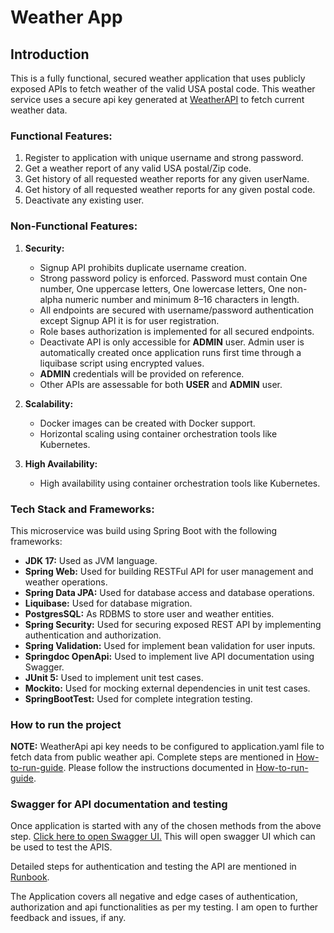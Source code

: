 # Weather App

## Introduction

This is a fully functional, secured weather application that uses publicly
exposed APIs to fetch weather of the valid USA postal code. This weather service uses
a secure api key generated at [WeatherAPI](https://www.weatherapi.com/) to fetch current weather data.

### Functional Features:

1. Register to application with unique username and strong password.
2. Get a weather report of any valid USA postal/Zip code.
3. Get history of all requested weather reports for any given userName.
4. Get history of all requested weather reports for any given postal code.
5. Deactivate any existing user.

### Non-Functional Features:

1. **Security:**
    * Signup API prohibits duplicate username creation.
    * Strong password policy is enforced. Password must contain One number, One uppercase letters, One lowercase
      letters, One non-alpha numeric number and minimum 8–16 characters in length.
    * All endpoints are secured with username/password authentication except Signup API it is for user registration.
    * Role bases authorization is implemented for all secured endpoints.
    * Deactivate API is only accessible for **ADMIN** user. Admin user is automatically created
      once application runs first time through a liquibase script using encrypted values.
    * **ADMIN** credentials will be provided on reference.
    * Other APIs are assessable for both **USER** and **ADMIN** user.

2. **Scalability:**
    * Docker images can be created with Docker support.
    * Horizontal scaling using container orchestration tools like Kubernetes.
   
3. **High Availability:**
    * High availability using container orchestration tools like Kubernetes.

### Tech Stack and Frameworks:

This microservice was build using Spring Boot with the following frameworks:

* **JDK 17:** Used as JVM language.
* **Spring Web:** Used for building RESTFul API for user management and weather operations.
* **Spring Data JPA:** Used for database access and database operations.
* **Liquibase:** Used for database migration.
* **PostgresSQL:** As RDBMS to store user and weather entities.
* **Spring Security:** Used for securing exposed REST API by implementing authentication and authorization.
* **Spring Validation:** Used for implement bean validation for user inputs.
* **Springdoc OpenApi:** Used to implement live API documentation using Swagger.
* **JUnit 5:** Used to implement unit test cases.
* **Mockito:** Used for mocking external dependencies in unit test cases.
* **SpringBootTest:** Used for complete integration testing.

### How to run the project

**NOTE:** WeatherApi api key needs to be configured to application.yaml file to fetch data from public weather api.
Complete steps are mentioned in [How-to-run-guide](docs/How-to-Run.md).
Please follow the instructions documented in [How-to-run-guide](docs/How-to-Run.md).

### Swagger for API documentation and testing

Once application is started with any of the chosen methods from the above step.
[Click here to open Swagger UI.](http://localhost:8080/weather-app/swagger-ui/index.html#/)
This will open swagger UI which can be used to test the APIS.

Detailed steps for authentication and testing the API are mentioned in [Runbook](docs/Steps-to-test-api.md).

The Application covers all negative and edge cases of authentication, authorization and api functionalities as per my
testing. I am open to further feedback and issues, if any.